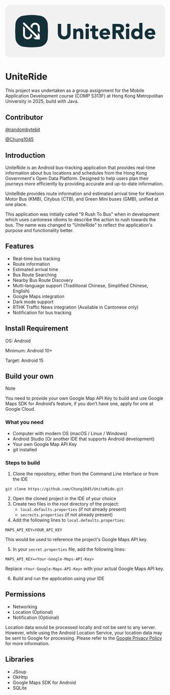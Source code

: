 ![App Logo](markdown-resource/Logo.svg)

# UniteRide

This project was undertaken as a group assignment for the Mobile Application Development course (COMP S313F) at Hong Kong Metropolitan University in 2025, build with Java.

## Contributor
[@randombytebit](https://github.com/randombytebit)

[@Chung1045](https://github.com/Chung1045)

## Introduction
UniteRide is an Android bus-tracking application that provides real-time information about bus locations and schedules from the Hong Kong Government's Open Data Platform. Designed to help users plan their journeys more efficiently by providing accurate and up-to-date information.

UniteRide provides route information and estimated arrival time for Kowloon Motor Bus (KMB), Citybus (CTB), and Green Mini buses (GMB), unified at one place.

This application was initially called "9 Rush To Bus" when in development which uses cantonese idioms to describe the action to rush towards the bus. The name was changed to "UniteRide" to reflect the application's purpose and functionality better.

## Features
- Real-time bus tracking
- Route information
- Estimated arrival time
- Bus Route Searching
- Nearby Bus Route Discovery
- Multi-language support (Traditional Chinese, Simplified Chinese, English)
- Google Maps integration
- Dark mode support
- RTHK Traffic News integration (Available in Cantonese only)
- Notification for bus tracking

## Install Requirement
OS: Android

Minimum: Android 10+

Target: Android 15

## Build your own
> [!NOTE]
> You need to provide your own Google Map API Key to build and use Google Maps SDK for Android’s feature, if you don’t have one, apply for one at Google Cloud.

### What you need
- Computer with modern OS (macOS / Linux / Windows)
- Android Studio (Or another IDE that supports Android development)
- Your own Google Map API Key
- git installed

### Steps to build
1. Clone the repository, either from the Command Line Interface or from the IDE
```
git clone https://github.com/Chung1045/UniteRide.git
```
2. Open the cloned project in the IDE of your choice
3. Create two files in the root directory of the project:
   - `local.defaults.properties` (if not already present)
   - `secrects.properties` (if not already present)
4. Add the following lines to `local.defaults.properties`:
```
MAPS_API_KEY=YOUR_API_KEY
```
This would be used to reference the project's Google Maps API key.

5. In your `secret.properties` file, add the following lines:
```
MAPS_API_KEY=<Your-Google-Maps-API-Key>
```
Replace `<Your-Google-Maps-API-Key>` with your actual Google Maps API key.

6. Build and run the application using your IDE

## Permissions
- Networking
- Location (Optional)
- Notification (Optional)

Location data would be processed locally and not be sent to any server. However, while using the Android Location Service, your location data may be sent to Google for processing. Please refer to the [Google Privacy Policy](https://policies.google.com/privacy) for more information.

## Libraries
- JSoup
- OkHttp
- Google Maps SDK for Android
- SQLite

